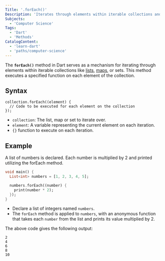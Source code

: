```yaml
---
Title: '.forEach()'
Description: 'Iterates through elements within iterable collections and executes a specified function for each element of the collection.'
Subjects:
  - 'Computer Science'
Tags:
  - 'Dart'
  - 'Methods'
CatalogContent:
  - 'learn-dart'
  - 'paths/computer-science'
---
```


The **`forEach()`** method in Dart serves as a mechanism for iterating through elements within iterable collections like [lists](https://www.codecademy.com/resources/docs/dart/list), [maps](https://www.codecademy.com/resources/docs/dart/map), or sets. This method executes a specified function on each element of the collection.

## Syntax

```
collection.forEach((element) {
  // Code to be executed for each element on the collection
});
```

- `collection`: The list, map or set to iterate over.
- `element`: A variable representing the current element on each iteration.
- `{}` function to execute on each iteration.

## Example

A list of numbers is declared. Each number is multiplied by 2 and printed utilizing the forEach method.

```dart
void main() {
  List<int> numbers = [1, 2, 3, 4, 5];

  numbers.forEach((number) {
    print(number * 2);
  });
}
```

- Declare a list of integers named `numbers`.
- The `forEach` method is applied to `numbers`, with an anonymous function that takes each `number` from the list and prints its value multiplied by 2.

The above code gives the following output:

```shell
2
4
6
8
10
```